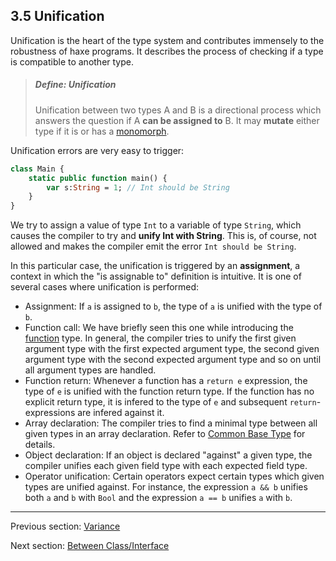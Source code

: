 ## 3.5 Unification

Unification is the heart of the type system and contributes immensely to the robustness of haxe programs. It describes the process of checking if a type is compatible to another type.

> ##### Define: Unification
>
> Unification between two types A and B is a directional process which answers the question if A **can be assigned to** B. It may **mutate** either type if it is or has a [monomorph](2.9-Monomorph.md).


Unification errors are very easy to trigger:

```haxe
class Main {
	static public function main() {
		var s:String = 1; // Int should be String
	}
}
```
We try to assign a value of type `Int` to a variable of type `String`, which causes the compiler to try and **unify Int with String**. This is, of course, not allowed and makes the compiler emit the error `Int should be String`.

In this particular case, the unification is triggered by an **assignment**, a context in which the "is assignable to" definition is intuitive. It is one of several cases where unification is performed:



* Assignment: If `a` is assigned to `b`, the type of `a` is unified with the type of `b`.
* Function call: We have briefly seen this one while introducing the [function](2.6-Function.md) type. In general, the compiler tries to unify the first given argument type with the first expected argument type, the second given argument type with the second expected argument type and so on until all argument types are handled.
* Function return: Whenever a function has a `return e` expression, the type of `e` is unified with the function return type. If the function has no explicit return type, it is infered to the type of `e` and subsequent `return`-expressions are infered against it.
* Array declaration: The compiler tries to find a minimal type between all given types in an array declaration. Refer to [Common Base Type](3.5.5-Common_Base_Type.md) for details.
* Object declaration: If an object is declared "against" a given type, the compiler unifies each given field type with each expected field type.
* Operator unification: Certain operators expect certain types which given types are unified against. For instance, the expression `a && b` unifies both `a` and `b` with `Bool` and the expression `a == b` unifies `a` with `b`.

---

Previous section: [Variance](3.4-Variance.md)

Next section: [Between Class/Interface](3.5.1-Between_Class_Interface.md)